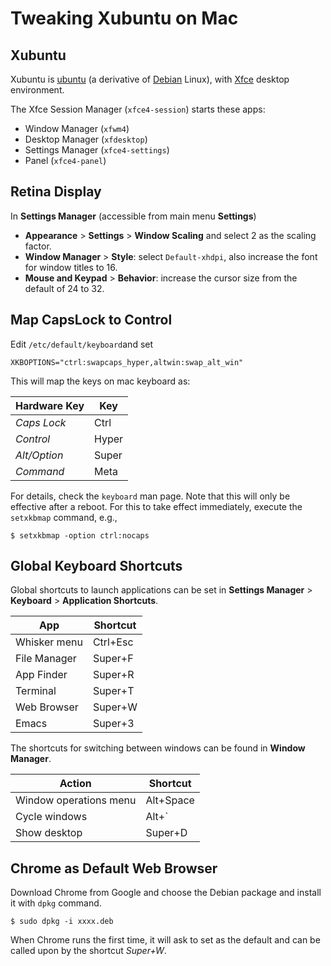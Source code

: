 # Tweaking Xubuntu on Mac

## Xubuntu

Xubuntu is [ubuntu](https://ubuntu.com) (a derivative of
[Debian](https://www.debian.org) Linux), with [Xfce](https://www.xfce.org) desktop
environment.

The Xfce Session Manager (`xfce4-session`) starts these apps:

- Window Manager (`xfwm4`)
- Desktop Manager (`xfdesktop`)
- Settings Manager (`xfce4-settings`)
- Panel (`xfce4-panel`)

## Retina Display

In **Settings Manager** (accessible from main menu **Settings**)
- **Appearance** > **Settings** > **Window Scaling** and select 2 as the
  scaling factor.  
- **Window Manager** > **Style**: select `Default-xhdpi`, also increase the
  font for window titles to 16.
- **Mouse and Keypad** > **Behavior**: increase the cursor size from the
  default of 24 to 32.

## Map CapsLock to Control

Edit `/etc/default/keyboard`and set

```
XKBOPTIONS="ctrl:swapcaps_hyper,altwin:swap_alt_win"
```

This will map the keys on mac keyboard as:

| Hardware Key   | Key    |
| -------------- | ------ | 
| *Caps Lock*    | Ctrl   |
| *Control*      | Hyper  |
| *Alt/Option*   | Super  |
| *Command*      | Meta   |


For details, check the `keyboard` man page. Note that this will only be
effective after a reboot. For this to take effect immediately, execute the
`setxkbmap` command, e.g., 

```shell
$ setxkbmap -option ctrl:nocaps
```

## Global Keyboard Shortcuts

Global shortcuts to launch applications can be set in **Settings Manager** >
**Keyboard** > **Application Shortcuts**. 

| App           | Shortcut  |
| ------------- | --------- |
| Whisker menu  | Ctrl+Esc  |
| File Manager  | Super+F   |
| App Finder    | Super+R   |
| Terminal      | Super+T   |
| Web Browser   | Super+W   |
| Emacs         | Super+3   |

The shortcuts for switching between windows can be found in **Window Manager**.

| Action                 | Shortcut  |
| ---------------------- | --------- |
| Window operations menu | Alt+Space | 
| Cycle windows          | Alt+`     |
| Show desktop           | Super+D   |

## Chrome as Default Web Browser

Download Chrome from Google and choose the Debian package and install it
with `dpkg` command. 

```shell
$ sudo dpkg -i xxxx.deb
```

When Chrome runs the first time, it will ask to set as the default and can be called
upon by the shortcut *Super+W*.
